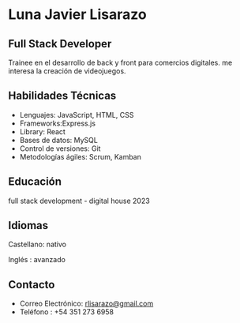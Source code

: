 # Luna Javier Lisarazo

## Full Stack Developer

Trainee en el desarrollo de back y front para comercios digitales. me interesa la creación de videojuegos.

## Habilidades Técnicas

- Lenguajes: JavaScript, HTML, CSS
- Frameworks:Express.js
- Library: React
- Bases de datos: MySQL
- Control de versiones: Git
- Metodologías ágiles: Scrum, Kamban

## Educación
full stack development - digital house 2023

## Idiomas

Castellano: nativo

Inglés : avanzado

## Contacto
- Correo Electrónico: rlisarazo@gmail.com
- Teléfono : +54 351 273 6958
